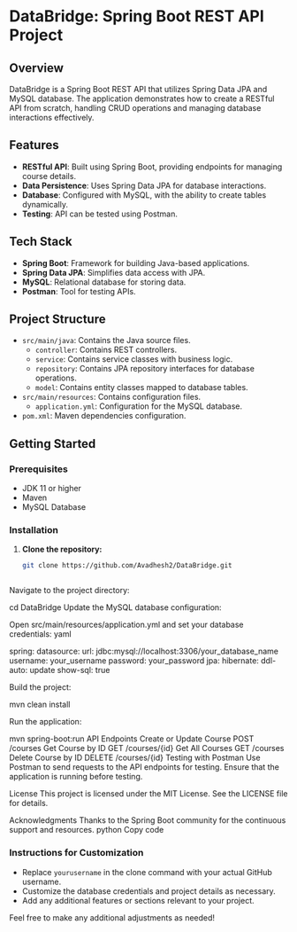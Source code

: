 # DataBridge: Spring Boot REST API Project

## Overview
DataBridge is a Spring Boot REST API that utilizes Spring Data JPA and MySQL database. The application demonstrates how to create a RESTful API from scratch, handling CRUD operations and managing database interactions effectively.

## Features
- **RESTful API**: Built using Spring Boot, providing endpoints for managing course details.
- **Data Persistence**: Uses Spring Data JPA for database interactions.
- **Database**: Configured with MySQL, with the ability to create tables dynamically.
- **Testing**: API can be tested using Postman.

## Tech Stack
- **Spring Boot**: Framework for building Java-based applications.
- **Spring Data JPA**: Simplifies data access with JPA.
- **MySQL**: Relational database for storing data.
- **Postman**: Tool for testing APIs.

## Project Structure
- `src/main/java`: Contains the Java source files.
  - `controller`: Contains REST controllers.
  - `service`: Contains service classes with business logic.
  - `repository`: Contains JPA repository interfaces for database operations.
  - `model`: Contains entity classes mapped to database tables.
- `src/main/resources`: Contains configuration files.
  - `application.yml`: Configuration for the MySQL database.
- `pom.xml`: Maven dependencies configuration.

## Getting Started

### Prerequisites
- JDK 11 or higher
- Maven
- MySQL Database

### Installation

1. **Clone the repository:**
   ```bash
   git clone https://github.com/Avadhesh2/DataBridge.git


   
Navigate to the project directory:

cd DataBridge
Update the MySQL database configuration:

Open src/main/resources/application.yml and set your database credentials:
yaml

spring:
  datasource:
    url: jdbc:mysql://localhost:3306/your_database_name
    username: your_username
    password: your_password
  jpa:
    hibernate:
      ddl-auto: update
    show-sql: true

    
Build the project:

mvn clean install


Run the application:

mvn spring-boot:run
API Endpoints
Create or Update Course
POST /courses
Get Course by ID
GET /courses/{id}
Get All Courses
GET /courses
Delete Course by ID
DELETE /courses/{id}
Testing with Postman
Use Postman to send requests to the API endpoints for testing. Ensure that the application is running before testing.

License
This project is licensed under the MIT License. See the LICENSE file for details.

Acknowledgments
Thanks to the Spring Boot community for the continuous support and resources.
python
Copy code

### Instructions for Customization
- Replace `yourusername` in the clone command with your actual GitHub username.
- Customize the database credentials and project details as necessary.
- Add any additional features or sections relevant to your project.

Feel free to make any additional adjustments as needed!
